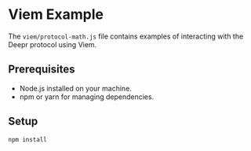 # Viem Example

The `viem/protocol-math.js` file contains examples of interacting with the Deepr protocol using Viem.

## Prerequisites

- Node.js installed on your machine.
- npm or yarn for managing dependencies.

## Setup

```bash
npm install
```
